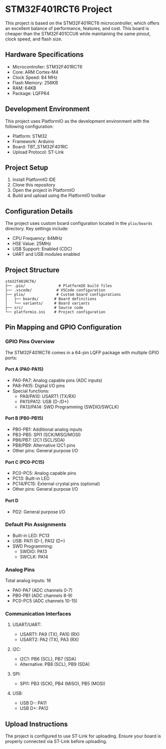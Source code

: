 # STM32F401RCT6 Project

This project is based on the STM32F401RCT6 microcontroller, which offers an excellent balance of performance, features, and cost. This board is cheaper than the STM32F401CCU6 while maintaining the same pinout, clock speed, and flash size.

## Hardware Specifications

- Microcontroller: STM32F401RCT6
- Core: ARM Cortex-M4
- Clock Speed: 84 MHz
- Flash Memory: 256KB
- RAM: 64KB
- Package: LQFP64

## Development Environment

This project uses PlatformIO as the development environment with the following configuration:

- Platform: STM32
- Framework: Arduino
- Board: TBT_STM32F401RC
- Upload Protocol: ST-Link

## Project Setup

1. Install PlatformIO IDE
2. Clone this repository
3. Open the project in PlatformIO
4. Build and upload using the PlatformIO toolbar

## Configuration Details

The project uses custom board configuration located in the `plio/boards` directory. Key settings include:

- CPU Frequency: 84MHz
- HSE Value: 25MHz
- USB Support: Enabled (CDC)
- UART and USB modules enabled

## Project Structure

```
stm32f401RCT6/
├── .pio/               # PlatformIO build files
├── .vscode/           # VSCode configuration
├── plio/              # Custom board configurations
│   ├── boards/       # Board definitions
│   └── variants/     # Board variants
├── src/              # Source code
└── platformio.ini    # Project configuration
```

## Pin Mapping and GPIO Configuration

### GPIO Pins Overview
The STM32F401RCT6 comes in a 64-pin LQFP package with multiple GPIO ports:

#### Port A (PA0-PA15)
- PA0-PA7: Analog capable pins (ADC inputs)
- PA8-PA15: Digital I/O pins
- Special functions:
  * PA9/PA10: USART1 (TX/RX)
  * PA11/PA12: USB (D-/D+)
  * PA13/PA14: SWD Programming (SWDIO/SWCLK)

#### Port B (PB0-PB15)
- PB0-PB1: Additional analog inputs
- PB3-PB5: SPI1 (SCK/MISO/MOSI)
- PB6/PB7: I2C1 (SCL/SDA)
- PB8/PB9: Alternative I2C1 pins
- Other pins: General purpose I/O

#### Port C (PC0-PC15)
- PC0-PC5: Analog capable pins
- PC13: Built-in LED
- PC14/PC15: External crystal pins (optional)
- Other pins: General purpose I/O

#### Port D
- PD2: General purpose I/O


### Default Pin Assignments
- Built-in LED: PC13
- USB: PA11 (D-), PA12 (D+)
- SWD Programming:
  * SWDIO: PA13
  * SWCLK: PA14

### Analog Pins
Total analog inputs: 16
- PA0-PA7 (ADC channels 0-7)
- PB0-PB1 (ADC channels 8-9)
- PC0-PC5 (ADC channels 10-15)

### Communication Interfaces
1. USART/UART:
   - USART1: PA9 (TX), PA10 (RX)
   - USART2: PA2 (TX), PA3 (RX)

2. I2C:
   - I2C1: PB6 (SCL), PB7 (SDA)
   - Alternative: PB8 (SCL), PB9 (SDA)

3. SPI:
   - SPI1: PB3 (SCK), PB4 (MISO), PB5 (MOSI)

4. USB:
   - USB D-: PA11
   - USB D+: PA12


## Upload Instructions

The project is configured to use ST-Link for uploading. Ensure your board is properly connected via ST-Link before uploading.
